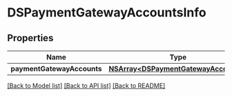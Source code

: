 # DSPaymentGatewayAccountsInfo

## Properties
Name | Type | Description | Notes
------------ | ------------- | ------------- | -------------
**paymentGatewayAccounts** | [**NSArray&lt;DSPaymentGatewayAccount&gt;***](DSPaymentGatewayAccount.md) |  | [optional] 

[[Back to Model list]](../README.md#documentation-for-models) [[Back to API list]](../README.md#documentation-for-api-endpoints) [[Back to README]](../README.md)


